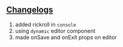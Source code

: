 <h2><u><strong>Changelogs</strong></u></h2>

1. added rickroll in `console`
1. using `dynamic` editor component
1. made onSave and onExit props on editor